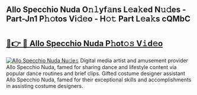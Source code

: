## Allo Specchio Nuda O𝚗𝚕yf𝚊ns L𝚎a𝚔ed N𝚞𝚍es - Part-Jn1 P𝚑𝚘tos Vi𝚍𝚎o - H𝚘𝚝 Part L𝚎a𝚔s cQMbC

# <h2><a href="http://kf3i8w.oniu.top/?m=Allo+Specchio+Nuda">🔗👉 🔴 Allo Specchio Nuda P𝚑ot𝚘𝚜 V𝚒d𝚎o</a></h2>

[![Allo Specchio Nuda Nu𝚍e𝚜](https://i.imgur.com/0qMVB7G.gif)](http://kf3i8w.oniu.top/?m=Allo+Specchio+Nuda)
Digital media artist and amusement provider Allo Specchio Nuda, famed for sharing dance and lifestyle content via popular dance routines and brief clips. Gifted costume designer assistant Allo Specchio Nuda, famed for their exceptional skills and accomplishments in assisting costume designers.  
